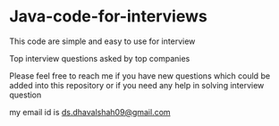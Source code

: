 # Java-code-for-interviews
This code are simple and easy to use for interview

Top interview questions asked by top companies

Please feel free to reach me if you have new questions which could be added into this repository or if you need any help in solving interview question

my email id is ds.dhavalshah09@gmail.com
